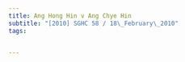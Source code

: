```yaml
---
title: Ang Hong Hin v Ang Chye Hin 
subtitle: "[2010] SGHC 58 / 18\_February\_2010"
tags:


---
```


